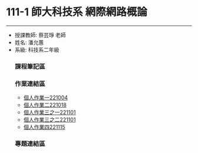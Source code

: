 # 111-1 師大科技系 網際網路概論
---
  * 授課教師: 蔡芸琤 老師
  * 姓名: 潘允蕙
  * 系級: 科技系二年級
      ### 課程筆記區
      ### 作業連結區
      * [個人作業一221004](https://youtu.be/F0ycuPXeksY)
      * [個人作業二221018](https://youtu.be/ANQ4DESL3JY)
      * [個人作業三之一221101](https://youtu.be/eovn8cGy4ag) 
      * [個人作業三之二221101](https://youtu.be/foNzw6kI9MQ)
      * [個人作業四221115](https://youtu.be/V6svHvl9A1c)
      ### 專題連結區
  
